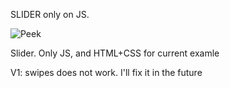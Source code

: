 SLIDER only on JS.

![Peek](https://github.com/DocOrNotADoc/slider/blob/master/Peek%202020-07-27%2015-40.gif)

Slider. Only JS, and HTML+CSS for current examle

V1: swipes does not work. I'll fix it in the future
